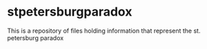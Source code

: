 # stpetersburgparadox
This is a repository of files holding information that represent the st. petersburg paradox
